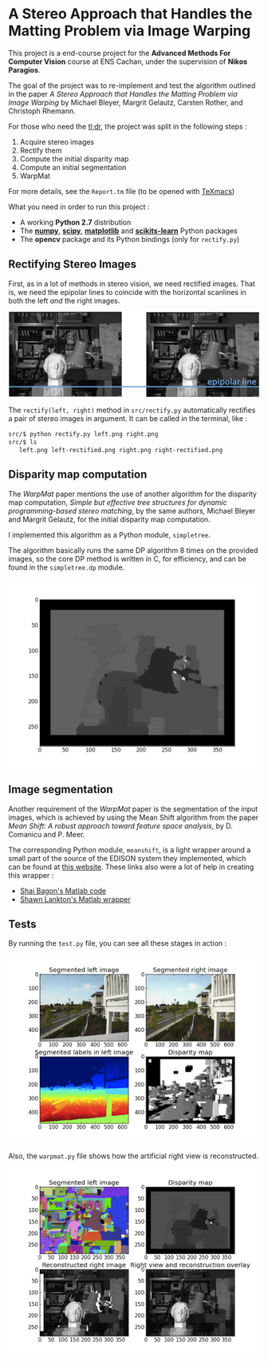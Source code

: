 # A Stereo Approach that Handles the Matting Problem via Image Warping

This project is a end-course project for the **Advanced Methods For Computer Vision** course at ENS Cachan, under the supervision of **Nikos Paragios**.

The goal of the project was to re-implement and test the algorithm outlined in the paper _A Stereo Approach that Handles the Matting Problem via Image Warping_ by Michael Bleyer, Margrit Gelautz, Carsten Rother, and Christoph Rhemann.

For those who need the [tl;dr](http://en.wikipedia.org/wiki/TLDR), the project was split in the following steps :

  1. Acquire stereo images
  2. Rectify them
  3. Compute the initial disparity map
  4. Compute an initial segmentation
  5. WarpMat
  
For more details, see the `Report.tm` file (to be opened with [TeXmacs](http://www.texmacs.org))
  
What you need in order to run this project :

  * A working **Python 2.7** distribution
  * The [**numpy**](http://numpy.scipy.org), [**scipy**](http://www.scipy.org/Installing_SciPy), [**matplotlib**](http://matplotlib.sourceforge.net/users/installing.html) and [**scikits-learn**](http://scikit-learn.sourceforge.net/dev/install.html) Python packages
  * The **opencv** package and its Python bindings (only for `rectify.py`)  

## Rectifying Stereo Images

First, as in a lot of methods in stereo vision, we need rectified images. That is, we need the epipolar lines to coincide with the horizontal scanlines in both the left _and_ the right images.

![Scanlines in a rectified image pair](https://github.com/fxthomas/mva-advancedcv-project/raw/master/images/Rectify-Scanlines.png)

The `rectify(left, right)` method in `src/rectify.py` automatically rectifies a pair of stereo images in argument. It can be called in the terminal, like :

    src/$ python rectify.py left.png right.png
    src/$ ls
       left.png left-rectified.png right.png right-rectified.png

## Disparity map computation

The _WarpMat_ paper mentions the use of another algorithm for the disparity map computation, _Simple but effective tree structures for dynamic programming-based stereo matching_, by the same authors, Michael Bleyer and Margrit Gelautz, for the initial disparity map computation.

I implemented this algorithm as a Python module, `simpletree`.

The algorithm basically runs the same DP algorithm 8 times on the provided images, so the core DP method is written in C, for efficiency, and can be found in the `simpletree.dp` module.

![Disparity map for the Tsukuba image pair](https://github.com/fxthomas/mva-advancedcv-project/raw/master/images/Disparity-Tsukuba.png)

## Image segmentation

Another requirement of the _WarpMat_ paper is the segmentation of the input images, which is achieved by using the Mean Shift algorithm from the paper _Mean Shift: A robust approach toward feature space analysis_, by D. Comanicu and P. Meer.

The corresponding Python module, `meanshift`, is a light wrapper around a small part of the source of the EDISON system they implemented, which can be found at [this website](http://coewww.rutgers.edu/riul/research/code/EDISON/index.html). These links also were a lot of help in creating this wrapper :

   * [Shai Bagon's Matlab code](http://www.wisdom.weizmann.ac.il/~bagon/matlab.html)
   * [Shawn Lankton's Matlab wrapper](http://www.shawnlankton.com/2007/11/mean-shift-segmentation-in-matlab/)
   
## Tests
   
By running the `test.py` file, you can see all these stages in action :

![Disparity map for the Tsukuba image pair](https://github.com/fxthomas/mva-advancedcv-project/raw/master/images/All-Subplots.png)

Also, the `warpmat.py` file shows how the artificial right view is reconstructed.

![Disparity map for the Tsukuba image pair](https://github.com/fxthomas/mva-advancedcv-project/raw/master/images/All-WarpMat.png)